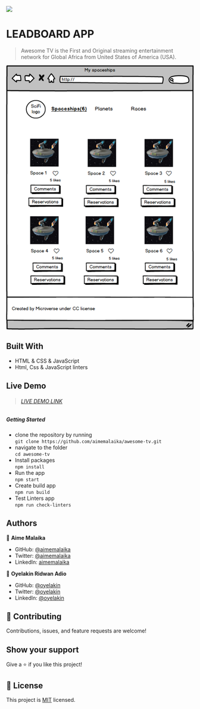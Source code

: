![](https://img.shields.io/badge/Microverse-blueviolet)
# LEADBOARD APP
> Awesome TV is the First and Original streaming entertainment network for Global Africa from United States of America (USA).

![screenshot](./src/assets/images/Home.png)
## Built With
- HTML & CSS & JavaScript
- Html, Css & JavaScript linters
## Live Demo
> ###### [LIVE DEMO LINK](https://aimemalaika.github.io/awesome-tv/)
##### Getting Started
- clone the repository by running\
    `git clone https://github.com/aimemalaika/awesome-tv.git`
- navigate to the folder\
    `cd awesome-tv`
- Install packages\
    `npm install`
- Run the app\
    `npm start`
- Create build app\
    `npm run build`
- Test Linters app\
    `npm run check-linters`
## Authors 

👤 **Aime Malaika**
- GitHub: [@aimemalaika](https://github.com/aimemalaika)
- Twitter: [@aimemalaika](https://twitter.com/Aime_Malaika)
- LinkedIn: [aimemalaika](https://linkedin.com/in/aimemalaika)

👤 **Oyelakin Ridwan Adio**
- GitHub: [@oyelakin](https://github.com/oyelakinG9)
- Twitter: [@oyelakin](https://twitter.com/OyelakinG1)
- LinkedIn: [@oyelakin](https://www.linkedin.com/in/oyelakin-ridwan-4b4a02b6/)

## :handshake: Contributing
Contributions, issues, and feature requests are welcome!
## Show your support
Give a :star:️ if you like this project!
## :memo: License
This project is [MIT](./MIT.md) licensed.